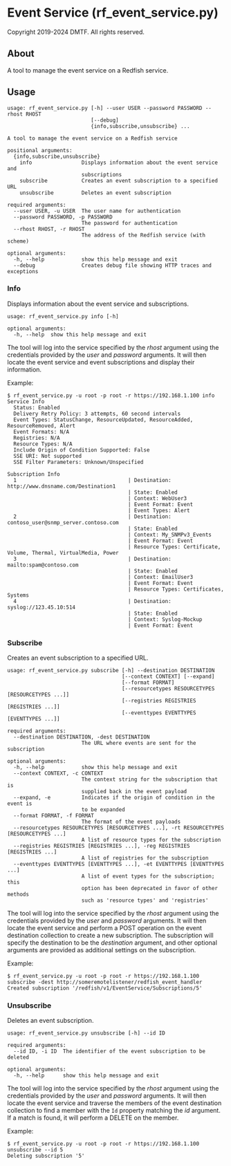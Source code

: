 # Event Service (rf_event_service.py)

Copyright 2019-2024 DMTF.  All rights reserved.

## About

A tool to manage the event service on a Redfish service.

## Usage

```
usage: rf_event_service.py [-h] --user USER --password PASSWORD --rhost RHOST
                           [--debug]
                           {info,subscribe,unsubscribe} ...

A tool to manage the event service on a Redfish service

positional arguments:
  {info,subscribe,unsubscribe}
    info                Displays information about the event service and
                        subscriptions
    subscribe           Creates an event subscription to a specified URL
    unsubscribe         Deletes an event subscription

required arguments:
  --user USER, -u USER  The user name for authentication
  --password PASSWORD, -p PASSWORD
                        The password for authentication
  --rhost RHOST, -r RHOST
                        The address of the Redfish service (with scheme)

optional arguments:
  -h, --help            show this help message and exit
  --debug               Creates debug file showing HTTP traces and exceptions
```

### Info

Displays information about the event service and subscriptions.

```
usage: rf_event_service.py info [-h]

optional arguments:
  -h, --help  show this help message and exit
```

The tool will log into the service specified by the *rhost* argument using the credentials provided by the *user* and *password* arguments.
It will then locate the event service and event subscriptions and display their information.

Example:

```
$ rf_event_service.py -u root -p root -r https://192.168.1.100 info
Service Info
  Status: Enabled
  Delivery Retry Policy: 3 attempts, 60 second intervals
  Event Types: StatusChange, ResourceUpdated, ResourceAdded, ResourceRemoved, Alert
  Event Formats: N/A
  Registries: N/A
  Resource Types: N/A
  Include Origin of Condition Supported: False
  SSE URI: Not supported
  SSE Filter Parameters: Unknown/Unspecified

Subscription Info
  1                                    | Destination: http://www.dnsname.com/Destination1
                                       | State: Enabled
                                       | Context: WebUser3
                                       | Event Format: Event
                                       | Event Types: Alert
  2                                    | Destination: contoso_user@snmp_server.contoso.com
                                       | State: Enabled
                                       | Context: My_SNMPv3_Events
                                       | Event Format: Event
                                       | Resource Types: Certificate, Volume, Thermal, VirtualMedia, Power
  3                                    | Destination: mailto:spam@contoso.com
                                       | State: Enabled
                                       | Context: EmailUser3
                                       | Event Format: Event
                                       | Resource Types: Certificates, Systems
  4                                    | Destination: syslog://123.45.10:514
                                       | State: Enabled
                                       | Context: Syslog-Mockup
                                       | Event Format: Event
```

### Subscribe

Creates an event subscription to a specified URL.

```
usage: rf_event_service.py subscribe [-h] --destination DESTINATION
                                     [--context CONTEXT] [--expand]
                                     [--format FORMAT]
                                     [--resourcetypes RESOURCETYPES [RESOURCETYPES ...]]
                                     [--registries REGISTRIES [REGISTRIES ...]]
                                     [--eventtypes EVENTTYPES [EVENTTYPES ...]]

required arguments:
  --destination DESTINATION, -dest DESTINATION
                        The URL where events are sent for the subscription

optional arguments:
  -h, --help            show this help message and exit
  --context CONTEXT, -c CONTEXT
                        The context string for the subscription that is
                        supplied back in the event payload
  --expand, -e          Indicates if the origin of condition in the event is
                        to be expanded
  --format FORMAT, -f FORMAT
                        The format of the event payloads
  --resourcetypes RESOURCETYPES [RESOURCETYPES ...], -rt RESOURCETYPES [RESOURCETYPES ...]
                        A list of resource types for the subscription
  --registries REGISTRIES [REGISTRIES ...], -reg REGISTRIES [REGISTRIES ...]
                        A list of registries for the subscription
  --eventtypes EVENTTYPES [EVENTTYPES ...], -et EVENTTYPES [EVENTTYPES ...]
                        A list of event types for the subscription; this
                        option has been deprecated in favor of other methods
                        such as 'resource types' and 'registries'
```

The tool will log into the service specified by the *rhost* argument using the credentials provided by the *user* and *password* arguments.
It will then locate the event service and perform a POST operation on the event destination collection to create a new subscription.
The subscription will specify the destination to be the *destination* argument, and other optional arguments are provided as additional settings on the subscription.

Example:

```
$ rf_event_service.py -u root -p root -r https://192.168.1.100 subscribe -dest http://someremotelistener/redfish_event_handler
Created subscription '/redfish/v1/EventService/Subscriptions/5'
```

### Unsubscribe

Deletes an event subscription.

```
usage: rf_event_service.py unsubscribe [-h] --id ID

required arguments:
  --id ID, -i ID  The identifier of the event subscription to be deleted

optional arguments:
  -h, --help      show this help message and exit
```

The tool will log into the service specified by the *rhost* argument using the credentials provided by the *user* and *password* arguments.
It will then locate the event service and traverse the members of the event destination collection to find a member with the `Id` property matching the *id* argument.
If a match is found, it will perform a DELETE on the member.

Example:

```
$ rf_event_service.py -u root -p root -r https://192.168.1.100 unsubscribe --id 5
Deleting subscription '5'
```
